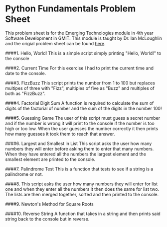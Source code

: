 # Python Fundamentals Problem Sheet

This problem sheet is for the Emerging Technologies module in 4th year Software Development in GMIT. This module is taught by Dr. Ian McLoughlin and the origial problem sheet can be found [here](https://emerging-technologies.github.io/problems/python-fundamentals.html).

####1. Hello, World!
This is a simple script simply printing "Hello, World!" to the console

####2. Current Time
For this exercise I had to print the current time and date to the console.

####3. FizzBuzz
This script prints the number from 1 to 100 but replaces multipes of three with "Fizz", multiples of five as "Buzz" and multiples of both as "FizzBuzz".

####4. Factorial Digit Sum
A function is required to calculate the sum of digits of the factorial of number and the sum of the digits in the number 100!

####5. Guessing Game
The user of this script must guess a secret number and if the number is wrong it will print to the console if the number is too high or too low. When the user guesses the number correctly it then prints how many guesses it took them to reach that answer.

####6. Largest and Smallest in List
This script asks the user how many numbers they will enter before asking them to enter that many numbers. When they have entered all the numbers the largest element and the smallest element are printed to the console.

####7. Palindrome Test
This is a function that tests to see if a string is a palindrome or not. 

####8.
This script asks the user how many numbers they will enter for list one and when they enter all the numbers it then does the same for list two. The lists are then merged together, sorted and then printed to the console.

####9. Newton's Method for Square Roots

####10. Reverse String
A function that takes in a string and then prints said string back to the console but in reverse.